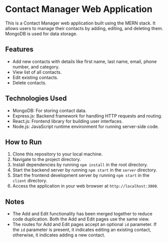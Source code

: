 # Contact Manager Web Application

This is a Contact Manager web application built using the MERN stack. It allows users to manage their contacts by adding, editing, and deleting them. MongoDB is used for data storage.

## Features

- Add new contacts with details like first name, last name, email, phone number, and category.
- View list of all contacts.
- Edit existing contacts.
- Delete contacts.

## Technologies Used

- MongoDB: For storing contact data.
- Express.js: Backend framework for handling HTTP requests and routing.
- React.js: Frontend library for building user interfaces.
- Node.js: JavaScript runtime environment for running server-side code.

## How to Run

1. Clone this repository to your local machine.
2. Navigate to the project directory.
3. Install dependencies by running `npm install` in the root directory.
4. Start the backend server by running `npm start` in the `server` directory.
5. Start the frontend development server by running `npm start` in the `client` directory.
6. Access the application in your web browser at `http://localhost:3000`.

## Notes

- The Add and Edit functionality has been merged together to reduce code duplication. Both the Add and Edit pages use the same view.
- The routes for Add and Edit pages accept an optional `id` parameter. If the `id` parameter is present, it indicates editing an existing contact, otherwise, it indicates adding a new contact.

